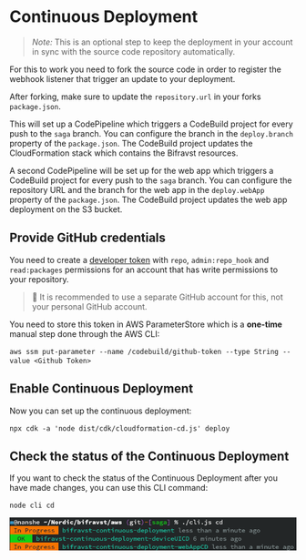 # Continuous Deployment

> _Note:_ This is an optional step to keep the deployment in your account in
> sync with the source code repository automatically.

For this to work you need to fork the source code in order to register the
webhook listener that trigger an update to your deployment.

After forking, make sure to update the `repository.url` in your forks
`package.json`.

This will set up a CodePipeline which triggers a CodeBuild project for every
push to the `saga` branch. You can configure the branch in the `deploy.branch`
property of the `package.json`. The CodeBuild project updates the CloudFormation
stack which contains the Bifravst resources.

A second CodePipeline will be set up for the web app which triggers a CodeBuild
project for every push to the `saga` branch. You can configure the repository
URL and the branch for the web app in the `deploy.webApp` property of the
`package.json`. The CodeBuild project updates the web app deployment on the S3
bucket.

## Provide GitHub credentials

You need to create a
[developer token](https://help.github.com/en/articles/creating-a-personal-access-token-for-the-command-line)
with `repo`, `admin:repo_hook` and `read:packages` permissions for an account
that has write permissions to your repository.

> 🚨 It is recommended to use a separate GitHub account for this, not your
> personal GitHub account.

You need to store this token in AWS ParameterStore which is a **one-time**
manual step done through the AWS CLI:

    aws ssm put-parameter --name /codebuild/github-token --type String --value <Github Token>

## Enable Continuous Deployment

Now you can set up the continuous deployment:

    npx cdk -a 'node dist/cdk/cloudformation-cd.js' deploy

## Check the status of the Continuous Deployment

If you want to check the status of the Continuous Deployment after you have made
changes, you can use this CLI command:

    node cli cd

![Output of node cli cd](./cli-cd.png)
